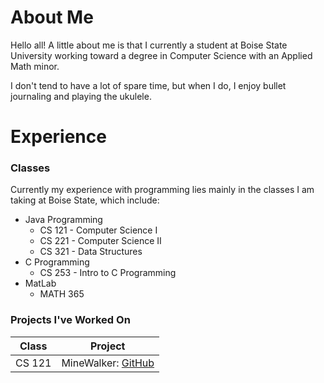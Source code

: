 # About Me

Hello all! A little about me is that I currently a student at Boise State University
working toward a degree in Computer Science with an Applied Math minor. 

I don't tend to have a lot of spare time, but when I do, I enjoy bullet journaling and 
playing the ukulele.

# Experience

### Classes
Currently my experience with programming lies mainly in the classes I am taking at
Boise State, which include:
* Java Programming
  * CS 121 - Computer Science I
  * CS 221 - Computer Science II
  * CS 321 - Data Structures
* C Programming
  * CS 253 - Intro to C Programming
* MatLab
  * MATH 365
  
### Projects I've Worked On
Class | Project
------------ | ----------
CS 121 | MineWalker: [GitHub](https://github.com/norinats/MineWalker)
